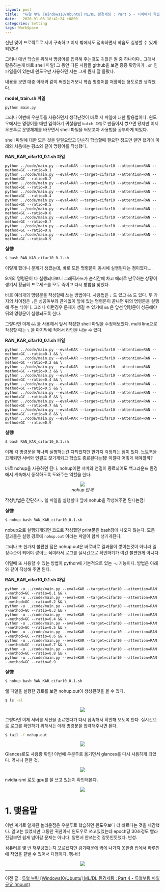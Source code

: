```yaml
---
layout: post
title:  "듀얼 부팅 [Windows10/Ubuntu] ML/DL 환경세팅 : Part 5 - 서버에서 학습시 shell 파일과 nohup을 사용하는법!"
date:   2020-01-06 18:41:24 +0800
categories: Setting
tags: WorkSpace
--- 
```


신년 맞이 프로젝트로 서버 구축하고 이제 밖에서도 접속하면서 학습도 실행할 수 있게 되었다!

그러나 매번 학습을 위해서 명령어를 입력해 주는것도 귀찮은 일 중 하나이다.. 그래서 활용하는게 바로 shell 파일! 그 동안 다른 사람들 github을 보면 종종 확장자가 `.sh` 인 파일들이 있는데 윈도우만 사용하던 저는 그게 뭔지 잘 몰랐다.

내용을 보면 대충 아래와 같이 써있는거보니 학습 명령어를 저장하는 용도로만 생각했다.

**model_train.sh 파일**

```
python main.py
```

그러나 이번에 우분투를 사용하면서 생각난것이 바로 저 파일에 대한 활용법이다. 윈도우에서는 명령어를 매번 입력하기 귀찮을땐 `batch 파일`로 만들어서 썼으면 됐지만 이제 우분투로 운영체제를 바꾸면서 shell 파일을 써보고자 사용법을 공부하게 되었다.

shell 파일에 대한 모든 것을 알필요없고 단순히 학습할때 필요한 정도만 알면 됐기에 아래와 처음에는 평소와 같이 명령어를 작성했다.

**RAN_KAR_cifar10_0.1.sh 파일**

```
python ../code/main.py --eval=KAR --target=cifar10 --attention=RAN --method=GC --ratio=0.1 
python ../code/main.py --eval=KAR --target=cifar10 --attention=RAN --method=GC --ratio=0.2
python ../code/main.py --eval=KAR --target=cifar10 --attention=RAN --method=GC --ratio=0.3
python ../code/main.py --eval=KAR --target=cifar10 --attention=RAN --method=GC --ratio=0.4 
python ../code/main.py --eval=KAR --target=cifar10 --attention=RAN --method=GC --ratio=0.5 
python ../code/main.py --eval=KAR --target=cifar10 --attention=RAN --method=GC --ratio=0.6 
python ../code/main.py --eval=KAR --target=cifar10 --attention=RAN --method=GC --ratio=0.7 
python ../code/main.py --eval=KAR --target=cifar10 --attention=RAN --method=GC --ratio=0.8
python ../code/main.py --eval=KAR --target=cifar10 --attention=RAN --method=GC --ratio=0.9
```

**실행!**

```bash
$ bash RAN_KAR_cifar10_0.1.sh
```

이렇게 했더니 문제가 생겼는데, 바로 모든 명령문이 동시에 실행된다는 점이였다....  

9개의 명령문이 다 실행되다보니 그래픽카드가 순식간에 차고 에러로 난무하는 상황이 생겨서 황급히 프로세스를 모두 죽이고 다시 방법을 찾았다. 

바로 여러개의 명령문을 작성할때 쓰는 방법이다. 사용법은 `;` 도 있고 `&&` 도 있다. 두 가지의 차이점은 `;`은 성공여부와 관계없이 앞에 있는 명령문이 끝나면 뒤의 명령문을 실행해 주는 식이다. 그러나 이런경우 문제가 생길 수 있기에 `&&` 은 앞선 명령문이 성공해야 뒤의 명령문이 실행되도록 한다. 

그렇다면 이제 `&&` 을 사용해서 앞서 작성한 shell 파일을 수정해보았다. multi line으로 작성할 때는 `\` 을 마지막에 적어서 라인을 나눌 수 있다.

**RAN_KAR_cifar10_0.1.sh 파일**

```
python ../code/main.py --eval=KAR --target=cifar10 --attention=RAN --method=GC --ratio=0.1 && \
python ../code/main.py --eval=KAR --target=cifar10 --attention=RAN --method=GC --ratio=0.2 && \
python ../code/main.py --eval=KAR --target=cifar10 --attention=RAN --method=GC --ratio=0.3 && \
python ../code/main.py --eval=KAR --target=cifar10 --attention=RAN --method=GC --ratio=0.4 && \
python ../code/main.py --eval=KAR --target=cifar10 --attention=RAN --method=GC --ratio=0.5 && \
python ../code/main.py --eval=KAR --target=cifar10 --attention=RAN --method=GC --ratio=0.6 && \
python ../code/main.py --eval=KAR --target=cifar10 --attention=RAN --method=GC --ratio=0.7 && \
python ../code/main.py --eval=KAR --target=cifar10 --attention=RAN --method=GC --ratio=0.8 && \
python ../code/main.py --eval=KAR --target=cifar10 --attention=RAN --method=GC --ratio=0.9
```

**실행!**

```bash
$ bash RAN_KAR_cifar10_0.1.sh
```

이제 각 명령문을 하나씩 실행하는건 다되었지만 한가지 걱정되는 점이 있다.  노트북을 끄게되면 서버와 연결도 끊기게되고 학습도 종료된다는점!  이럴때 어떻게 해야할까? 

바로 nohup을 사용하면 된다. nohup이란 서버와 연결이 종료되어도 백그라운드 환경에서 계속해서 동작하도록 도와주는 역할을 한다.

<p align="center">
    <img src='https://drive.google.com/uc?id=1Y87phLIlOhKBBLm19YxVOegttHEHZ91Y' /><br>
    <i>nohup 만세</i>
</p>

작성방법은 간단하다. 쉘 파일을 실행할때 앞에 nohub을 작성해주면 된다는점!

**실행!**

```bash
$ nohup bash RAN_KAR_cifar10_0.1.sh
```

nobup으로 실행되게되면 코드로 작성했던 print문은 bash창에 나오지 않는다. 모든 결과물은 실행 경로에 `nohup.out` 이라는 파일이 함께 생기게된다. 

그러나 또 한가지 불편한 점은 nohup.out은 바로바로 결과물이 쌓이는것이 아니라 일정수준이 되어야 쌓이는 식이라서 로그를 실시간으로 확인하기가 여간 불편한게 아니다.

이럴때 또 사용할 수 있는 방법이 python에 기본적으로 있는 `-u` 기능이다. 방법은 아래와 같이 작성해 주면 된다.

**RAN_KAR_cifar10_0.1.sh 파일**

```
python -u ../code/main.py --eval=KAR --target=cifar10 --attention=RAN --method=GC --ratio=0.1 && \
python -u ../code/main.py --eval=KAR --target=cifar10 --attention=RAN --method=GC --ratio=0.2 && \
python -u ../code/main.py --eval=KAR --target=cifar10 --attention=RAN --method=GC --ratio=0.3 && \
python -u ../code/main.py --eval=KAR --target=cifar10 --attention=RAN --method=GC --ratio=0.4 && \
python -u ../code/main.py --eval=KAR --target=cifar10 --attention=RAN --method=GC --ratio=0.5 && \
python -u ../code/main.py --eval=KAR --target=cifar10 --attention=RAN --method=GC --ratio=0.6 && \
python -u ../code/main.py --eval=KAR --target=cifar10 --attention=RAN --method=GC --ratio=0.7 && \
python -u ../code/main.py --eval=KAR --target=cifar10 --attention=RAN --method=GC --ratio=0.8 && \
python -u ../code/main.py --eval=KAR --target=cifar10 --attention=RAN --method=GC --ratio=0.9
```

**실행!**

```bash
$ nohup bash RAN_KAR_cifar10_0.1.sh
```

쉘 파일을 실행한 경로를 보면 nohup.out이 생성된것을 볼 수 있다.

```bash
$ ls -al
```

<p align="center">
    <img src='https://drive.google.com/uc?id=17xLdGVlgwLa87hhZQnPCaeT2zbomOSGI' /><br>
</p>

그렇다면 이제 서버를 세션을 종료했다가 다시 접속해서 확인해 보도록 한다. 실시간으로 로그를 확인하기 위해서는 아래 명령문을 입력해주시면 된다. 

```bash
$ tail -f nohup.out
```

<p align="center">
    <img src='https://drive.google.com/uc?id=13fMcLIBNw8CA6xihDgAjPcd2T8ZKHheU' /><br>
</p>

Glances로도 사용량 확인! 이번에 우분투로 옮기면서 glances를 다시 사용하게 되었다. 역시나 편한 것.

<p align="center">
    <img src='https://drive.google.com/uc?id=1ctfu2Eb5EueGPE9AqGx60bnsKVdC6Mmv' /><br>
</p>

nvidia-smi 로도 gpu를 잘 쓰고 있는지 확인해본다.

<p align="center">
    <img src='https://drive.google.com/uc?id=1mJy6PxgFBaG1CQ4IRtCgC_emstyHqxC9' /><br>
</p>

# 1. 맺음말

이번 계기로 알게된 놀라운점은 우분투로 학습하면 윈도우보다 더 빠르다는 것을 체감했다. 알고는 있었지만 그동안 귀찬아서 윈도우로 쓰고있었는데 epoch당 30초정도 빨라진걸보면 쉽게 넘어갈 문제는 아니다. 알면서 안쓰는것 잘못인듯했다. 반성.

컴퓨터를 몇 번 재부팅했는지 모르겠지만 감기때문에 밖에 나가지 못한겸 집에서 하루만에 작업을 끝낼 수 있어서 다행이다. 펭-바!

<p align="center">
    <img src='https://drive.google.com/uc?id=1ZA4W_RJpcRG-UvjlamBRles1qSHOxi6g' /><br>
</p>

---

이전 글 : [듀얼 부팅 [Windows10/Ubuntu] ML/DL 환경세팅 : Part 4 - 듀얼부팅 파일 공유 (mount)](https://datanetworkanalysis.github.io/2020/01/06/dual_part4)